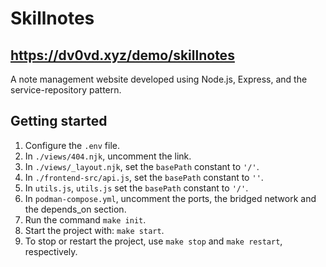 # Skillnotes
## https://dv0vd.xyz/demo/skillnotes 
A note management website developed using Node.js, Express, and the service-repository pattern.

## Getting started  
1) Configure the `.env` file.
2) In `./views/404.njk`, uncomment the link.
3) In `./views/_layout.njk`, set the `basePath` constant to `'/'`.
2) In `./frontend-src/api.js`, set the `basePath` constant to `''`.
3) In `utils.js`, `utils.js` set the `basePath` constant to `'/'`.
4) In `podman-compose.yml`, uncomment the ports, the bridged network and the depends_on section.
5) Run the command `make init`.
6) Start the project with: `make start`.
7) To stop or restart the project, use `make stop` and `make restart`, respectively.
